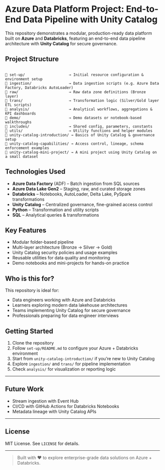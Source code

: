 
# Azure Data Platform Project: End-to-End Data Pipeline with Unity Catalog

This repository demonstrates a modular, production-ready data platform built on **Azure** and **Databricks**, featuring an end-to-end data pipeline architecture with **Unity Catalog** for secure governance.

##  Project Structure

```

📁 set-up/                    → Initial resource configuration & environment setup  
📁 ingestion/                 → Data ingestion scripts (e.g. Azure Data Factory, Databricks AutoLoader)  
📁 raw/                       → Raw data zone definitions (Bronze layer)  
📁 trans/                     → Transformation logic (Silver/Gold layer ETL scripts)  
📁 analysis/                  → Analytical workflows, aggregations & KPI dashboards  
📁 demo/                      → Demo datasets or notebook-based walkthroughs  
📁 includes/                  → Shared config, parameters, constants  
📁 utils/                     → Utility functions and helper modules  
📁 unity-catalog-introduction/ → Basics of Unity Catalog & governance setup   
📁 unity-catalog-capabilities/ → Access control, lineage, schema enforcement examples  
📁 unity-catalog-mini-project/ → A mini project using Unity Catalog on a small dataset  

```

##  Technologies Used

- **Azure Data Factory** (ADF) – Batch ingestion from SQL sources  
- **Azure Data Lake Gen2** – Staging, raw, and curated storage zones  
- **Databricks** – Notebooks, AutoLoader, Delta Lake, PySpark transformations  
- **Unity Catalog** – Centralized governance, fine-grained access control  
- **Python** – Transformation and utility scripts  
- **SQL** – Analytical queries & transformations

##  Key Features

- Modular folder-based pipeline
- Multi-layer architecture (Bronze → Silver → Gold)
- Unity Catalog security policies and usage examples
- Reusable utilities for data quality and monitoring
- Demo notebooks and mini-projects for hands-on practice

##  Who is this for?

This repository is ideal for:

- Data engineers working with Azure and Databricks
- Learners exploring modern data lakehouse architectures
- Teams implementing Unity Catalog for secure governance
- Professionals preparing for data engineer interviews

##  Getting Started

1. Clone the repository  
2. Follow `set-up/README.md` to configure your Azure + Databricks environment  
3. Start from `unity-catalog-introduction/` if you’re new to Unity Catalog  
4. Explore `ingestion/` and `trans/` for pipeline implementation  
5. Check `analysis/` for visualization or reporting logic

---

##  Future Work

- Stream ingestion with Event Hub
- CI/CD with GitHub Actions for Databricks Notebooks
- Metadata lineage with Unity Catalog APIs

---

##  License

MIT License. See `LICENSE` for details.

---

> Built with ❤️ to explore enterprise-grade data solutions on Azure + Databricks.




